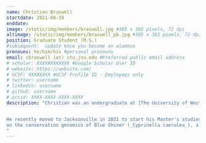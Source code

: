 ```yaml
---
name: Christian Braswell
startdate: 2021-08-18
enddate:
image: /static/img/members/braswell.jpg #365 x 365 pixels, 72 dpi
altimage: /static/img/members/braswell_pb.jpg #365 x 365 pixels, 72 dpi
position: Graduate Student (M.S.)
#subsequent:  update once you become an alumnus
pronouns: he/him/his #personal pronouns
email: cbraswell (at) stu.jsu.edu #Preferred public email address
# scholar: XXXXXXXXXXXX #Google Scholar User ID
# website: https://website.com/
# UCSF: XXXXXXXX #UCSF Profile ID - Employees only
# twitter: username
# linkedin: username
# github: username
# orcid: XXXX-XXXX-XXXX-XXXX
description: "Christian was an undergraduate at [The University of West Alabama](https://www.uwa.edu), where he worked in [The Laboratory of Aquatic Evolution (LAQE)](https://www.sandellab.org) of [Dr. Michael Sandel]() on DNA sequencing, animal husbandry, and other projects (e.g. fieldwork, identification, DNA barcoding, and phylogeography of freshwater fishes), and where he also was the lead on the lab's outreach program. 


He recently moved to Jacksonville in 2021 to start his Master's studies in [Biology](http://www.jsu.edu/biology/) here at JSU under Dr. Bagley. Christian is working 
on the conservation genomics of Blue Shiner (_Cyprinella caerulea_), a minnow species native to the Coosa and Cahaba drainages of the Mobile Basin in Alabama, as well as northwest Georgia and southeastern Tennessee. Blue Shiner are federally listed as a threatened species under the Endangered Species Act, and are of conservation concern due to pollution, sedimentation, and other human impacts. 
"
---
```


